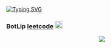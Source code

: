 [![Typing SVG](https://readme-typing-svg.demolab.com?font=Fira+Code&pause=1000&width=435&lines=Hello+World)](https://git.io/typing-svg)

### BotLip [leetcode](https://leetcode-cn.com/u/BotLip/) <img src="https://raw.githubusercontent.com/Martinheinz/master/wave.gif" width = "20px">

<div align="center">
  <img src="https://github-readme-stats.vercel.app/api?username=BotLip&show_icons=true&theme=transparent" /> 
</div>



